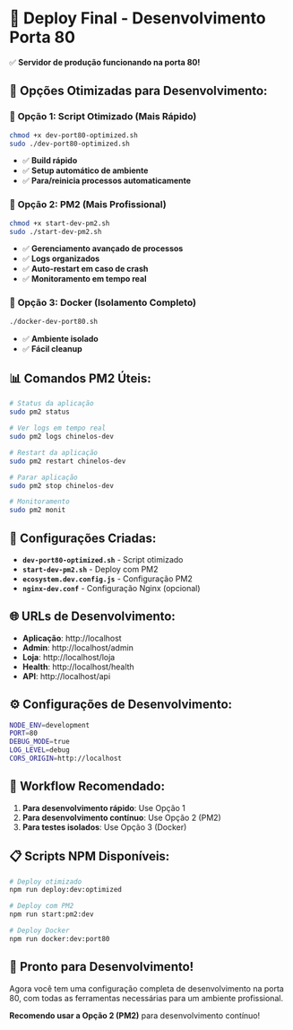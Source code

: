 # 🚀 Deploy Final - Desenvolvimento Porta 80

✅ **Servidor de produção funcionando na porta 80!**

## 🎯 **Opções Otimizadas para Desenvolvimento:**

### 🥇 **Opção 1: Script Otimizado** (Mais Rápido)

```bash
chmod +x dev-port80-optimized.sh
sudo ./dev-port80-optimized.sh
```

- ✅ **Build rápido**
- ✅ **Setup automático de ambiente**
- ✅ **Para/reinicia processos automaticamente**

### 🥈 **Opção 2: PM2** (Mais Profissional)

```bash
chmod +x start-dev-pm2.sh
sudo ./start-dev-pm2.sh
```

- ✅ **Gerenciamento avançado de processos**
- ✅ **Logs organizados**
- ✅ **Auto-restart em caso de crash**
- ✅ **Monitoramento em tempo real**

### 🥉 **Opção 3: Docker** (Isolamento Completo)

```bash
./docker-dev-port80.sh
```

- ✅ **Ambiente isolado**
- ✅ **Fácil cleanup**

## 📊 **Comandos PM2 Úteis:**

```bash
# Status da aplicação
sudo pm2 status

# Ver logs em tempo real
sudo pm2 logs chinelos-dev

# Restart da aplicação
sudo pm2 restart chinelos-dev

# Parar aplicação
sudo pm2 stop chinelos-dev

# Monitoramento
sudo pm2 monit
```

## 🔧 **Configurações Criadas:**

- **`dev-port80-optimized.sh`** - Script otimizado
- **`start-dev-pm2.sh`** - Deploy com PM2
- **`ecosystem.dev.config.js`** - Configuração PM2
- **`nginx-dev.conf`** - Configuração Nginx (opcional)

## 🌐 **URLs de Desenvolvimento:**

- **Aplicação**: http://localhost
- **Admin**: http://localhost/admin
- **Loja**: http://localhost/loja
- **Health**: http://localhost/health
- **API**: http://localhost/api

## ⚙️ **Configurações de Desenvolvimento:**

```bash
NODE_ENV=development
PORT=80
DEBUG_MODE=true
LOG_LEVEL=debug
CORS_ORIGIN=http://localhost
```

## 🔄 **Workflow Recomendado:**

1. **Para desenvolvimento rápido**: Use Opção 1
2. **Para desenvolvimento contínuo**: Use Opção 2 (PM2)
3. **Para testes isolados**: Use Opção 3 (Docker)

## 📋 **Scripts NPM Disponíveis:**

```bash
# Deploy otimizado
npm run deploy:dev:optimized

# Deploy com PM2
npm run start:pm2:dev

# Deploy Docker
npm run docker:dev:port80
```

## 🎉 **Pronto para Desenvolvimento!**

Agora você tem uma configuração completa de desenvolvimento na porta 80, com todas as ferramentas necessárias para um ambiente profissional.

**Recomendo usar a Opção 2 (PM2)** para desenvolvimento contínuo!

